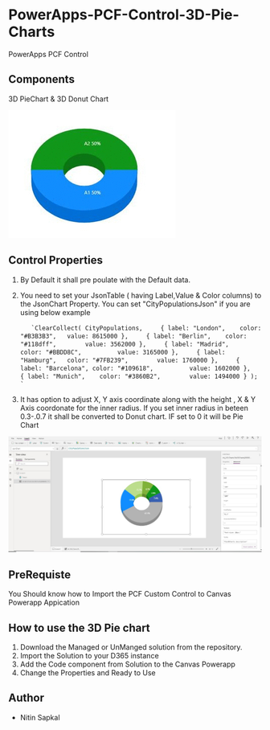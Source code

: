 # PowerApps-PCF-Control-3D-Pie-Charts
PowerApps PCF Control 

 
 
## Components

3D PieChart & 3D Donut Chart

![3D Pie & Donut Chart](https://github.com/nitins2408/PowerApps-PCF-Control/blob/master/3D_piechart.gif)


 
 
## Control Properties

1. By Default it shall pre poulate with the Default data.

2. You need to set your JsonTable ( having Label,Value & Color columns) to the JsonChart Property.  You can set "CityPopulationsJson" if you are using below example



          `ClearCollect( CityPopulations,     { label: "London",    color: "#B3B3B3",   value: 8615000 },     { label: "Berlin",    color: "#118dff",        value: 3562000 },     { label: "Madrid",    color: "#BBDD8C",          value: 3165000 },     { label: "Hamburg",   color: "#7FB239",        value: 1760000 },     { label: "Barcelona", color: "#109618",          value: 1602000 },     { label: "Munich",    color: "#3860B2",        value: 1494000 } ); `

3. It has option to adjust X, Y axis coordinate along with the height , X & Y Axis coordonate for the inner radius. If you set inner radius in beteen 0.3-.0.7 it shall be converted to Donut chart. IF set to 0 it will be Pie Chart
  
  ![3D Pie & Donut Chart](https://github.com/nitins2408/PowerApps-PCF-Control/blob/master/PieChart3D.jpg)




## PreRequiste
You Should know how to Import the PCF Custom Control to Canvas Powerapp Appication
 
 

## How to use the 3D Pie chart 
1. Download the Managed or UnManged solution from the repository.
2. Import the Solution to your D365 instance 
3. Add the Code component from Solution to the Canvas Powerapp
4. Change the Properties and Ready to Use



## Author
- Nitin Sapkal
 
